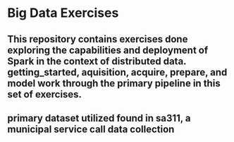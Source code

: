 # Big Data Exercises

## This repository contains exercises done exploring the capabilities and deployment of Spark in the context of distributed data.  getting_started, aquisition, acquire, prepare, and model work through the primary pipeline in this set of exercises.

## primary dataset utilized found in sa311, a municipal service call data collection